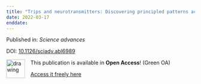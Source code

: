 ```yaml
---
title: "Trips and neurotransmitters: Discovering principled patterns across 6850 hallucinogenic experiences."
date: 2022-03-17
enddate:
---
```


Published in: *Science advances*

DOI: [10.1126/sciadv.abl6989](https://doi.org/10.1126/sciadv.abl6989)

<img src="https://upload.wikimedia.org/wikipedia/commons/thumb/9/90/Open_Access_logo_PLoS_white_green.svg/576px-Open_Access_logo_PLoS_white_green.svg.png" alt="drawing" width="50" align="left"/> &nbsp;&nbsp;&nbsp;This publication is available in **Open Access**! (Green OA)

&nbsp;&nbsp;&nbsp;[Access it freely here](https://www.ncbi.nlm.nih.gov/pmc/articles/PMC8926331
)

